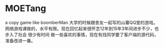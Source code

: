# MOETang
a copy game like boomberMan
大学的时候跟舍友一起写的山寨QQ堂的游戏。网络游戏课做的，水平有限。现在回忆起来很怀念12年到15年3年间进步不少，也步入了社会 很少有时间 做一些喜欢的事情，现在有找同学要了客户端的源代码，准备改进一番。
